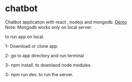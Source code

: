 # chatbot
Chatbot application with react , nodejs and mongodb. [Demo](https://sally-chatbot.herokuapp.com/)  
Note: Mongodb works only on local server.  
  
to run app on local.  
  
1- Download or clone app.  
  
2- go to app directory and run terminal  
  
3- npm install. 
to downlaod node modules.
  
3- npm run dev.
to run the server.
